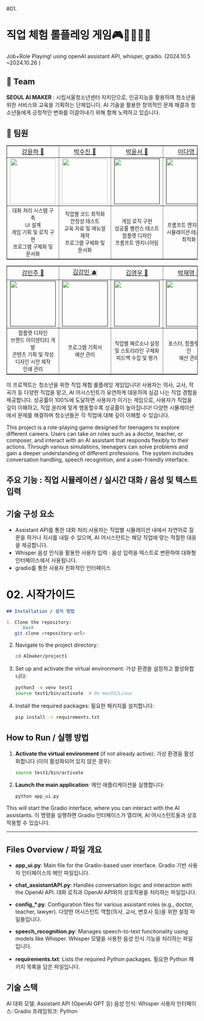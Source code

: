 #01.
# 직업 체험 롤플레잉 게임🎮🧑‍💻🧑‍💻
Job+Role Playing! using openAI assistant API, whisper, gradio.
(2024.10.5 ~2024.10.26 )

## 🦹‍ Team
**SEOUL AI MAKER** : 시립서울청소년센터 자치단으로, 인공지능을 활용하여 청소년을 위한 서비스와 교육을 기획하는 단체입니다. 
AI 기술을 활용한 창의적인 문제 해결과 청소년들에게 긍정적인 변화를 이끌어내기 위해 함께 노력하고 있습니다.
## 👶 팀원

<table border="" cellspacing="0" cellpadding="0" max-width="2000px">
    <tr width="100%">
        <td align="center"><a href="https://github.com/yunariver">강윤하 🍎</a></td>
        <td align="center"><a href="https://github.com/suuuujinnnn">박수진 🍊</a></td>
        <td align="center"><a href="">박윤서 🍋</a></td>
        <td align="center"><a href="">이다영 🍉</a></td>
    </tr>
    <tr width="100%">
        <td align="center">
          <a href="https://github.com/yunariver">
            <img src="https://avatars.githubusercontent.com/u/35277854?v=4" width="120px"/>
          </a>
        </td>
        <td align="center">
          <a href="https://github.com/suuuujinnnn">
            <img src="https://avatars.githubusercontent.com/u/55571682?v=4" width="120px"/>
          </a>
        </td>
        <td align="center">
          <a href="">
            <img src="" width="120px"/> <!-- Replace with the actual image URL -->
          </a>
        </td>
        <td align="center">
          <a href="">
            <img src="" width="120px"/> <!-- Replace with the actual image URL -->
          </a>
        </td>
    </tr>
    <tr width="100%">
      <td align="center">
        <small>
        대화 처리 시스템 구축<br>
        UI 설계<br>
        게임 기획 및 로직 구현<br>
        프로그램 구체화 및 문서화
        </small>
      </td>
      <td align="center">
        <small>
        직업별 코드 최적화<br>
        안정성 테스트<br>
        교육 자료 및 매뉴얼 제작<br>
        프로그램 구체화 및 문서화
        </small>
      </td>
      <td align="center">
        <small>
        게임 로직 구현<br>
        성공률 밸런스 테스트<br>
        팜플렛 디자인<br>
        프롬프트 엔지니어링
        </small>
      </td>
      <td align="center">
        <small>
        프롬프트 엔지니어링<br>
        시뮬레이션 테스트 및 최적화
        </small>
      </td>
   </tr>
</table>

<table border="" cellspacing="0" cellpadding="0" max-width="2000px">
    <tr width="100%">
        <td align="center"><a href="">강민주 🍑</a></td>
        <td align="center"><a href="">김강민 🫐</a></td>
        <td align="center"><a href="">김영우 🍓</a></td>
        <td align="center"><a href="">박재영 🥝</a></td>
        <td align="center"><a href="">송현수 🥥</a></td>
    </tr>
    <tr width="100%">
        <td align="center">
          <a href="">
            <img src="" width="120px"/> <!-- Replace with the actual image URL -->
          </a>
        </td>
        <td align="center">
          <a href="">
            <img src="" width="120px"/> <!-- Replace with the actual image URL -->
          </a>
        </td>
        <td align="center">
          <a href="">
            <img src="" width="120px"/> <!-- Replace with the actual image URL -->
          </a>
        </td>
        <td align="center">
          <a href="">
            <img src="" width="120px"/> <!-- Replace with the actual image URL -->
          </a>
        </td>
        <td align="center">
          <a href="">
            <img src="" width="120px"/> <!-- Replace with the actual image URL -->
          </a>
        </td>
    </tr>
    <tr width="100%">
      <td align="center">
        <small>
        팜플렛 디자인<br>
        브랜드 아이덴티티 개발<br>
        콘텐츠 기획 및 작성<br>
        디자인 시안 제작<br>
        인쇄 관리
        </small>
      </td>
      <td align="center">
        <small>
        프로그램 기획서<br>
        예산 관리
        </small>
      </td>
      <td align="center">
        <small>
        직업별 페르소나 설정 및 스토리라인 구체화<br>
        피드백 수집 및 평가
        </small>
      </td>
      <td align="center">
        <small>
        포스터, 팜플렛 디자인<br>
        예산 관리
        </small>
      </td>
      <td align="center">
        <small>
        포스터, 팻말, 현수막 디자인<br>
        직업별 역할 문서화
        </small>
      </td>
   </tr>
</table>




이 프로젝트는 청소년을 위한 직업 체험 롤플레잉 게임입니다! 
사용자는 의사, 교사, 작곡가 등 다양한 직업을 맡고, AI 어시스턴트가 유연하게 대응하여 실감 나는 직업 경험을 제공합니다.
성공률이 100%에 도달하면 사용자가 이기는 게임으로, 사용자가 직업을 깊이 이해하고, 직업 윤리에 맞게 행동할수록 성공률이 높아집니다!
다양한 시뮬레이션에서 문제를 해결하며 청소년들은 각 직업에 대해 깊이 이해할 수 있습니다. 


This project is a role-playing game designed for teenagers to explore different careers. Users can take on roles such as a doctor, teacher, or composer, and interact with an AI assistant that responds flexibly to their actions. Through various simulations, teenagers can solve problems and gain a deeper understanding of different professions. The system includes conversation handling, speech recognition, and a user-friendly interface.


## 주요 기능 : 직업 시뮬레이션 / 실시간 대화 / 음성 및 텍스트 입력 
## 기술 구성 요소
- Assistant API를 통한 대화 처리:사용자는 직업별 시뮬레이션 내에서 자연어로 질문을 하거나 지시를 내릴 수 있으며, AI 어시스턴트는 해당 직업에 맞는 적절한 대응을 제공합니다.
- Whisper 음성 인식을 활용한 사용자 입력 :  음성 입력을 텍스트로 변환하여 대화형 인터페이스에서 사용됩니다.
- gradio를 통한 사용자 친화적인 인터페이스








# 02. 시작가이드
```markdown
## Installation / 설치 방법

1. Clone the repository:
   ```bash
   git clone <repository-url>
   ```

2. Navigate to the project directory:
   ```bash
   cd AImaker/project1
   ```

3. Set up and activate the virtual environment:
   가상 환경을 설정하고 활성화합니다:
   ```bash
   python3 -m venv test1
   source test1/bin/activate  # On macOS/Linux
   ```

4. Install the required packages:
   필요한 패키지를 설치합니다:
   ```bash
   pip install -r requirements.txt
   ```

## How to Run / 실행 방법

1. **Activate the virtual environment** (if not already active):
   가상 환경을 활성화합니다 (이미 활성화되어 있지 않은 경우):
   ```bash
   source test1/bin/activate
   ```

2. **Launch the main application**:
   메인 애플리케이션을 실행합니다:
   ```bash
   python app_ui.py
   ```

This will start the Gradio interface, where you can interact with the AI assistants.
이 명령을 실행하면 Gradio 인터페이스가 열리며, AI 어시스턴트들과 상호작용할 수 있습니다.

---

## Files Overview / 파일 개요

- **app_ui.py**: Main file for the Gradio-based user interface.
  Gradio 기반 사용자 인터페이스의 메인 파일입니다.
  
- **chat_assistantAPI.py**: Handles conversation logic and interaction with the OpenAI API.
  대화 로직과 OpenAI API와의 상호작용을 처리하는 파일입니다.
  
- **config_*.py**: Configuration files for various assistant roles (e.g., doctor, teacher, lawyer).
  다양한 어시스턴트 역할(의사, 교사, 변호사 등)을 위한 설정 파일들입니다.
  
- **speech_recognition.py**: Manages speech-to-text functionality using models like Whisper.
  Whisper 모델을 사용한 음성 인식 기능을 처리하는 파일입니다.
  
- **requirements.txt**: Lists the required Python packages.
  필요한 Python 패키지 목록을 담은 파일입니다.
  
## 기술 스택
AI 대화 모델: Assistant API (OpenAI GPT 등)
음성 인식: Whisper
사용자 인터페이스: Gradio
프레임워크: Python
